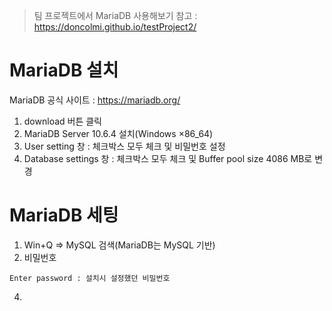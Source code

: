 > 팀 프로젝트에서 MariaDB 사용해보기
참고 : https://doncolmi.github.io/testProject2/

# MariaDB 설치

MariaDB 공식 사이트 : https://mariadb.org/
 1. download 버튼 클릭
 2. MariaDB Server 10.6.4 설치(Windows ×86_64)
 3. User setting 창 : 체크박스 모두 체크 및 비밀번호 설정
 4. Database settings 창 : 체크박스 모두 체크 및 Buffer pool size 4086 MB로 변경

# MariaDB 세팅

1. Win+Q => MySQL 검색(MariaDB는 MySQL 기반)
2. 비밀번호
```
Enter password : 설치시 설정했던 비밀번호
```
4. 
